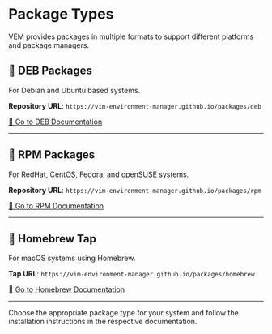 # Package Types

VEM provides packages in multiple formats to support different platforms and package managers.

## 🐧 DEB Packages
For Debian and Ubuntu based systems.

**Repository URL**: `https://vim-environment-manager.github.io/packages/deb`

[🔗 Go to DEB Documentation](../deb/)

---

## 🎩 RPM Packages  
For RedHat, CentOS, Fedora, and openSUSE systems.

**Repository URL**: `https://vim-environment-manager.github.io/packages/rpm`

[🔗 Go to RPM Documentation](../rpm/)

---

## 🍺 Homebrew Tap
For macOS systems using Homebrew.

**Tap URL**: `https://vim-environment-manager.github.io/packages/homebrew`

[🔗 Go to Homebrew Documentation](../homebrew/docs/)

---

Choose the appropriate package type for your system and follow the installation instructions in the respective documentation.